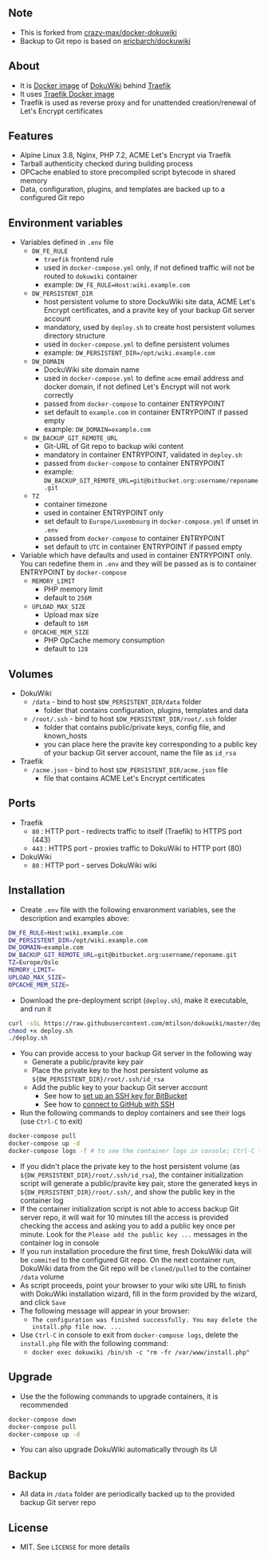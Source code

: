 ## Note

* This is forked from [crazy-max/docker-dokuwiki](https://github.com/crazy-max/docker-dokuwiki)
* Backup to Git repo is based on [ericbarch/dockuwiki](https://github.com/ericbarch/dockuwiki)

## About

* It is [Docker image](https://hub.docker.com/r/mtilson/dokuwiki/) of [DokuWiki](https://www.dokuwiki.org/dokuwiki) behind [Traefik](https://github.com/containous/traefik)
* It uses [Traefik Docker image](https://github.com/containous/traefik-library-image) 
* Traefik is used as reverse proxy and for unattended creation/renewal of Let's Encrypt certificates

## Features

* Alpine Linux 3.8, Nginx, PHP 7.2, ACME Let's Encrypt via Traefik
* Tarball authenticity checked during building process
* OPCache enabled to store precompiled script bytecode in shared memory
* Data, configuration, plugins, and templates are backed up to a configured Git repo

## Environment variables

* Variables defined in `.env` file
    * `DW_FE_RULE`
        * `traefik` frontend rule
        * used in `docker-compose.yml` only, if not defined traffic will not be routed to `dokuwiki` container
        * example: `DW_FE_RULE=Host:wiki.example.com`
    * `DW_PERSISTENT_DIR`
        * host persistent volume to store DockuWiki site data, ACME Let's Encrypt certificates, and a pravite key of your backup Git server account
        * mandatory, used by `deploy.sh` to create host persistent volumes directory structure
        * used in `docker-compose.yml` to define persistent volumes
        * example: `DW_PERSISTENT_DIR=/opt/wiki.example.com`
    * `DW_DOMAIN`
        * DockuWiki site domain name
        * used in `docker-compose.yml` to define `acme` email address and docker domain, if not defined Let's Encrypt will not work correctly
        * passed from `docker-compose` to container ENTRYPOINT
        * set default to `example.com` in container ENTRYPOINT if passed empty
        * example: `DW_DOMAIN=example.com`
    * `DW_BACKUP_GIT_REMOTE_URL`
        * Git-URL of Git repo to backup wiki content
        * mandatory in container ENTRYPOINT, validated in `deploy.sh`
        * passed from `docker-compose` to container ENTRYPOINT
        * example: `DW_BACKUP_GIT_REMOTE_URL=git@bitbucket.org:username/reponame.git`
    * `TZ`
        * container timezone
        * used in container ENTRYPOINT only
        * set default to `Europe/Luxembourg` in `docker-compose.yml` if unset in `.env`
        * passed from `docker-compose` to container ENTRYPOINT
        * set default to `UTC` in container ENTRYPOINT if passed empty
* Variable which have defaults and used in container ENTRYPOINT only. You can redefine them in `.env` and they will be passed as is to container ENTRYPOINT by `docker-compose`
    * `MEMORY_LIMIT`
        * PHP memory limit
        * default to `256M`
    * `UPLOAD_MAX_SIZE`
        * Upload max size
        * default to `16M`
    * `OPCACHE_MEM_SIZE`
        * PHP OpCache memory consumption
        * default to `128`

## Volumes

* DokuWiki
    * `/data` - bind to host `$DW_PERSISTENT_DIR/data` folder
        * folder that contains configuration, plugins, templates and data
    * `/root/.ssh` - bind to host `$DW_PERSISTENT_DIR/root/.ssh` folder
        * folder that contains public/private keys, config file, and known_hosts
        * you can place here the pravite key corresponding to a public key of your backup Git server account, name the file as `id_rsa`
* Traefik
    * `/acme.json` - bind to host `$DW_PERSISTENT_DIR/acme.json` file
        * file that contains ACME Let's Encrypt certificates

## Ports

* Traefik
    * `80` : HTTP port - redirects traffic to itself (Traefik) to HTTPS port (443)
    * `443` : HTTPS port - proxies traffic to DokuWiki to HTTP port (80)
* DokuWiki
    * `80` : HTTP port - serves DokuWiki wiki

## Installation

* Create `.env` file with the following envaronment variables, see the description and examples above:
```bash
DW_FE_RULE=Host:wiki.example.com
DW_PERSISTENT_DIR=/opt/wiki.example.com
DW_DOMAIN=example.com
DW_BACKUP_GIT_REMOTE_URL=git@bitbucket.org:username/reponame.git
TZ=Europe/Oslo
MEMORY_LIMIT=
UPLOAD_MAX_SIZE=
OPCACHE_MEM_SIZE=
```
* Download the pre-deployment script (`deploy.sh`), make it executable, and run it
```bash
curl -sSL https://raw.githubusercontent.com/mtilson/dokuwiki/master/deploy.sh > deploy.sh
chmod +x deploy.sh
./deploy.sh
```
* You can provide access to your backup Git server in the following way
    * Generate a public/pravite key pair
    * Place the private key to the host persistent volume as `${DW_PERSISTENT_DIR}/root/.ssh/id_rsa`
    * Add the public key to your backup Git server account
        * See how to [set up an SSH key for BitBucket](https://confluence.atlassian.com/bitbucket/set-up-an-ssh-key-728138079.html)
        * See how to [connect to GitHub with SSH](https://help.github.com/articles/connecting-to-github-with-ssh/)
* Run the following commands to deploy containers and see their logs (use `Ctrl-C` to exit)
```bash
docker-compose pull
docker-compose up -d
docker-compose logs -f # to see the container logs in console; Ctrl-C to exit
```
* If you didn't place the private key to the host persistent volume (as `${DW_PERSISTENT_DIR}/root/.ssh/id_rsa`), the container initialization script will generate a public/pravite key pair, store the generated keys in `${DW_PERSISTENT_DIR}/root/.ssh/`, and show the public key in the container log
* If the container initialization script is not able to access backup Git server repo, it will wait for 10 minutes till the access is provided checking the access and asking you to add a public key once per minute. Look for the `Please add the public key ...` messages in the container log in console
* If you run installation procedure the first time, fresh DokuWiki data will be `commited` to the configured Git repo. On the next container run, DokuWiki data from the Git repo will be `cloned/pulled` to the container `/data` volume
* As script proceeds, point your browser to your wiki site URL to finish with DokuWiki installation wizard, fill in the form provided by the wizard, and click `Save`
* The following message will appear in your browser:
    * `The configuration was finished successfully. You may delete the install.php file now. ... `
* Use `Ctrl-C` in console to exit from `docker-compose logs`, delete the `install.php` file with the following command:
    * `docker exec dokuwiki /bin/sh -c "rm -fr /var/www/install.php"`

## Upgrade

* Use the the following commands to upgrade containers, it is recommended
```bash
docker-compose down
docker-compose pull
docker-compose up -d
```
* You can also upgrade DokuWiki automatically through its UI

## Backup

* All data in `/data` folder are periodically backed up to the provided backup Git server repo

## License

* MIT. See `LICENSE` for more details
